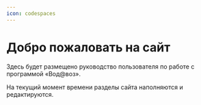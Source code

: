 ```yaml
---
icon: codespaces
---
```


# Добро пожаловать на сайт

Здесь будет размещено руководство пользователя по работе с программой «Вод@воз».

На текущий момент времени разделы сайта наполняются и редактируются. 




